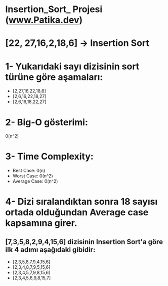 # Insertion_Sort_ Projesi (www.Patika.dev)

# [22, 27,16,2,18,6] -> Insertion Sort
# 1- Yukarıdaki sayı dizisinin sort türüne göre aşamaları:
* [2,27,16,22,18,6] 
* [2,6,16,22,18,27] 
* [2,6,16,18,22,27]

# 2- Big-O gösterimi:
0(n^2) 

# 3- Time Complexity:
* Best Case: 0(n)
* Worst Case: 0(n^2)
* Average Case: 0(n^2)

# 4- Dizi sıralandıktan sonra 18 sayısı ortada olduğundan Average case kapsamına girer.
## [7,3,5,8,2,9,4,15,6] dizisinin Insertion Sort'a göre ilk 4 adımı aşağıdaki gibidir:
* [2,3,5,8,7,9,4,15,6]
* [2,3,4,8,7,9,5,15,6]
* [2,3,4,5,7,9,8,15,6]
* [2,3,4,5,6,9,8,15,7]
